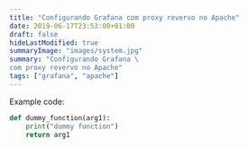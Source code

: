 ```yaml
---
title: "Configurando Grafana com proxy revervo no Apache"
date: 2019-06-17T23:53:00+01:00
draft: false
hideLastModified: true
summaryImage: "images/system.jpg"
summary: "Configurando Grafana \
com proxy revervo no Apache"
tags: ["grafana", "apache"]
---
```


Example code:

```python
def dummy_function(arg1):
    print("dummy function")
    return arg1 
```
